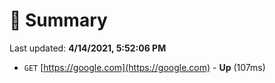 # 📖 Summary
Last updated: **4/14/2021, 5:52:06 PM**

- `GET` [https://google.com](https://google.com) - **Up** (107ms)
